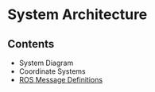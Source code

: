 System Architecture
===================

Contents
--------

- System Diagram
- Coordinate Systems
- [ROS Message Definitions](Overview.md)




